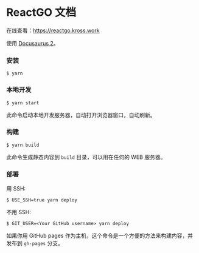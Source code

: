 # ReactGO 文档

在线查看：https://reactgo.kross.work

使用 [Docusaurus 2](https://docusaurus.io/)。

### 安装

```
$ yarn
```

### 本地开发

```
$ yarn start
```

此命令启动本地开发服务器，自动打开浏览器窗口，自动刷新。

### 构建

```
$ yarn build
```

此命令生成静态内容到 `build` 目录，可以用在任何的 WEB 服务器。

### 部署

用 SSH:

```
$ USE_SSH=true yarn deploy
```

不用 SSH:

```
$ GIT_USER=<Your GitHub username> yarn deploy
```

如果你用 GitHub pages 作为主机，这个命令是一个方便的方法来构建内容，并发布到
`gh-pages` 分支。
